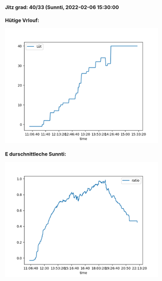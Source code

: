 ### Jitz grad: 40/33 (Sunnti, 2022-02-06 15:30:00

### Hütige Vrlouf:
![Graph](Today.png)

### E durschnittleche Sunnti:
![Graph](Sunnti.png)